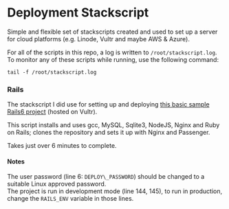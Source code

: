 # Deployment Stackscript
Simple and flexible set of stackscripts created and used to set up a server for cloud platforms (e.g. Linode, Vultr and maybe AWS & Azure).  

For all of the scripts in this repo, a log is written to `/root/stackscript.log`. To monitor any of these scripts while running, use the following command:  

`tail -f /root/stackscript.log`

### Rails
The stackscript I did use for setting up and deploying [this basic sample Rails6 project](https://github.com/courtneyzhan/sample-rails6-bootstrap5) (hosted on Vultr).  

This script installs and uses gcc, MySQL, Sqlite3, NodeJS, Nginx and Ruby on Rails; clones the repository and sets it up with Nginx and Passenger.

Takes just over 6 minutes to complete.
#### Notes
The user password (line 6: `DEPLOY\_PASSWORD`) should be changed to a suitable Linux approved password.  
The project is run in development mode (line 144, 145), to run in production, change the `RAILS_ENV` variable in those lines.
